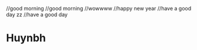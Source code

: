 //good morning
//good morning
//wowwww
//happy new year
//have a good day zz
//have a good day 
# Huynbh
